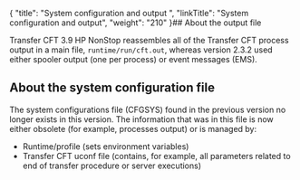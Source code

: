 {
    "title": "System configuration and output ",
    "linkTitle": "System configuration and output",
    "weight": "210"
}## About the output file

Transfer CFT <span class="mc-variable axway_variables.Release_Number variable">3.9</span> HP NonStop reassembles all of the Transfer CFT process output in a main file, `runtime/run/cft.out`, whereas version 2.3.2 used either spooler output (one per process) or event messages (EMS).

## About the system configuration file

The system configurations file (CFGSYS) found in the previous version no longer exists in this version. The information that was in this file is now either obsolete (for example, processes output) or is managed by:

-   Runtime/profile (sets environment variables)
-   Transfer CFT uconf file (contains, for example, all parameters related to end of transfer procedure or server executions)
